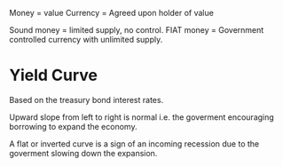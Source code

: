 Money = value
Currency = Agreed upon holder of value

Sound money = limited supply, no control.
FIAT money = Government controlled currency with unlimited supply.

# Yield Curve

Based on the treasury bond interest rates.

Upward slope from left to right is normal i.e. the goverment encouraging borrowing to expand the economy.

A flat or inverted curve is a sign of an incoming recession due to the goverment slowing down the expansion.

